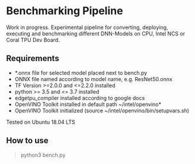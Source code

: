 # Benchmarking Pipeline
Work in progress.
Experimental pipeline for converting, deploying, executing and benchmarking different DNN-Models on CPU, Intel NCS or Coral TPU Dev Board.

## Requirements
* *.onnx file for selected model placed next to bench.py
* ONNX file named according to model name, e.g. ResNet50.onnx
* TF Version >=2.0.0 and <=2.2.0 installed
* python >= 3.5 and <= 3.7 installed
* edgetpu_compiler installed according to google docs
* OpenVINO Toolkit installed in default path ~/intel/openvino*
* OpenVINO Toolkit initialized (source ~/intel/openvino/bin/setupvars.sh)


Tested on Ubuntu 18.04 LTS
## How to use
> python3 bench.py
